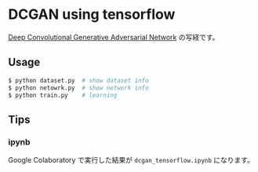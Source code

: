 # DCGAN using tensorflow

[Deep Convolutional Generative Adversarial Network][tutorial] の写経です。

[tutorial]: https://www.tensorflow.org/tutorials/generative/dcgan

## Usage

```sh
$ python dataset.py  # show dataset info
$ python netowrk.py  # show network info
$ python train.py    # learning
```

## Tips

### ipynb

Google Colaboratory で実行した結果が `dcgan_tensorflow.ipynb` になります。

